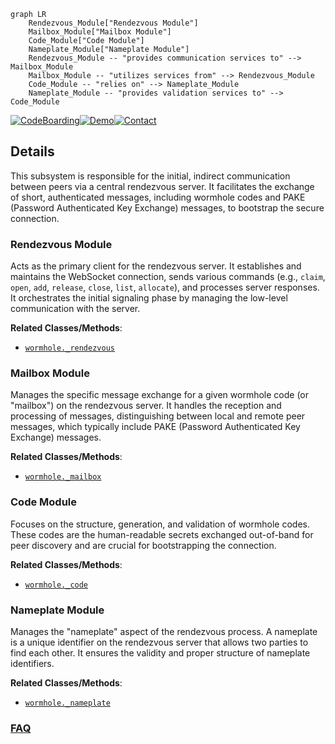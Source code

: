 ```mermaid
graph LR
    Rendezvous_Module["Rendezvous Module"]
    Mailbox_Module["Mailbox Module"]
    Code_Module["Code Module"]
    Nameplate_Module["Nameplate Module"]
    Rendezvous_Module -- "provides communication services to" --> Mailbox_Module
    Mailbox_Module -- "utilizes services from" --> Rendezvous_Module
    Code_Module -- "relies on" --> Nameplate_Module
    Nameplate_Module -- "provides validation services to" --> Code_Module
```

[![CodeBoarding](https://img.shields.io/badge/Generated%20by-CodeBoarding-9cf?style=flat-square)](https://github.com/CodeBoarding/GeneratedOnBoardings)[![Demo](https://img.shields.io/badge/Try%20our-Demo-blue?style=flat-square)](https://www.codeboarding.org/demo)[![Contact](https://img.shields.io/badge/Contact%20us%20-%20contact@codeboarding.org-lightgrey?style=flat-square)](mailto:contact@codeboarding.org)

## Details

This subsystem is responsible for the initial, indirect communication between peers via a central rendezvous server. It facilitates the exchange of short, authenticated messages, including wormhole codes and PAKE (Password Authenticated Key Exchange) messages, to bootstrap the secure connection.

### Rendezvous Module
Acts as the primary client for the rendezvous server. It establishes and maintains the WebSocket connection, sends various commands (e.g., `claim`, `open`, `add`, `release`, `close`, `list`, `allocate`), and processes server responses. It orchestrates the initial signaling phase by managing the low-level communication with the server.


**Related Classes/Methods**:

- <a href="https://github.com/magic-wormhole/magic-wormhole/blob/master/src/wormhole/_rendezvous.py" target="_blank" rel="noopener noreferrer">`wormhole._rendezvous`</a>


### Mailbox Module
Manages the specific message exchange for a given wormhole code (or "mailbox") on the rendezvous server. It handles the reception and processing of messages, distinguishing between local and remote peer messages, which typically include PAKE (Password Authenticated Key Exchange) messages.


**Related Classes/Methods**:

- <a href="https://github.com/magic-wormhole/magic-wormhole/blob/master/src/wormhole/_mailbox.py" target="_blank" rel="noopener noreferrer">`wormhole._mailbox`</a>


### Code Module
Focuses on the structure, generation, and validation of wormhole codes. These codes are the human-readable secrets exchanged out-of-band for peer discovery and are crucial for bootstrapping the connection.


**Related Classes/Methods**:

- <a href="https://github.com/magic-wormhole/magic-wormhole/blob/master/src/wormhole/_code.py" target="_blank" rel="noopener noreferrer">`wormhole._code`</a>


### Nameplate Module
Manages the "nameplate" aspect of the rendezvous process. A nameplate is a unique identifier on the rendezvous server that allows two parties to find each other. It ensures the validity and proper structure of nameplate identifiers.


**Related Classes/Methods**:

- <a href="https://github.com/magic-wormhole/magic-wormhole/blob/master/src/wormhole/_nameplate.py" target="_blank" rel="noopener noreferrer">`wormhole._nameplate`</a>




### [FAQ](https://github.com/CodeBoarding/GeneratedOnBoardings/tree/main?tab=readme-ov-file#faq)